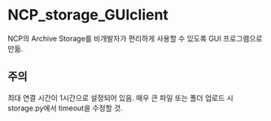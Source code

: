 # NCP_storage_GUIclient

NCP의 Archive Storage를 비개발자가 편리하게 사용할 수 있도록 GUI 프로그램으로 만듦.

## 주의
최대 연결 시간이 1시간으로 설정되어 있음. 매우 큰 파일 또는 폴더 업로드 시 storage.py에서 timeout을 수정할 것.
